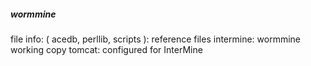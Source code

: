 ##### wormmine

file info:
( acedb, perllib, scripts ): reference files
intermine: wormmine working copy
tomcat: configured for InterMine

